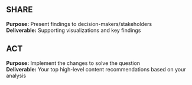 ## SHARE
**Purpose:** Present findings to decision-makers/stakeholders \
**Deliverable:** Supporting visualizations and key findings









## ACT
**Purpose:** Implement the changes to solve the question \
**Deliverable:** Your top high-level content recommendations based on your analysis
